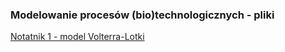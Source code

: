 ### Modelowanie procesów (bio)technologicznych - pliki


[Notatnik 1 - model Volterra-Lotki](01_volterr-lotka.ipynb)

